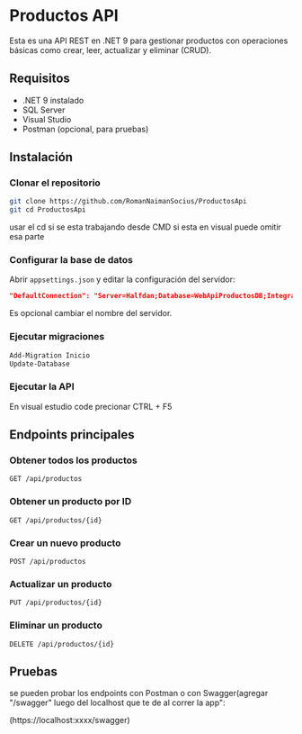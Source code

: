 # Productos API

Esta es una API REST en .NET 9 para gestionar productos con operaciones básicas como crear, leer, actualizar y eliminar (CRUD).

## Requisitos

- .NET 9 instalado  
- SQL Server  
- Visual Studio
- Postman (opcional, para pruebas)  

## Instalación

### Clonar el repositorio
```bash
git clone https://github.com/RomanNaimanSocius/ProductosApi
git cd ProductosApi
```
usar el cd si se esta trabajando desde CMD si esta en visual puede omitir esa parte

### Configurar la base de datos
Abrir `appsettings.json` y editar la configuración del servidor:
```json
"DefaultConnection": "Server=Halfdan;Database=WebApiProductosDB;Integrated Security=True;TrustServerCertificate=True"
```
Es opcional cambiar el nombre del servidor.

### Ejecutar migraciones
```bash
Add-Migration Inicio
Update-Database
```

### Ejecutar la API
En visual estudio code precionar CTRL + F5

## Endpoints principales

### Obtener todos los productos
```http
GET /api/productos
```

### Obtener un producto por ID
```http
GET /api/productos/{id}
```

### Crear un nuevo producto
```http
POST /api/productos
```

### Actualizar un producto
```http
PUT /api/productos/{id}
```

### Eliminar un producto
```http
DELETE /api/productos/{id}
```

## Pruebas 

se pueden probar los endpoints con Postman o con Swagger(agregar "/swagger" luego del localhost que te de al correr la app":

(https://localhost:xxxx/swagger)




